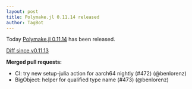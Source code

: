```yaml
---
layout: post
title: Polymake.jl 0.11.14 released
author: TagBot
---
```


Today [Polymake.jl 0.11.14](https://github.com/oscar-system/Polymake.jl/releases/tag/v0.11.14) has
been released.

[Diff since v0.11.13](https://github.com/oscar-system/Polymake.jl/compare/v0.11.13...v0.11.14)


**Merged pull requests:**
- CI: try new setup-julia action for aarch64 nightly (#472) (@benlorenz)
- BigObject: helper for qualified type name (#473) (@benlorenz)
